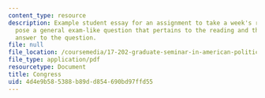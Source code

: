 ```yaml
---
content_type: resource
description: Example student essay for an assignment to take a week's readings and
  pose a general exam-like question that pertains to the reading and then write an
  answer to the question.
file: null
file_location: /coursemedia/17-202-graduate-seminar-in-american-politics-ii-spring-2010/4d4e9b585388b89dd854690bd97ffd55_MIT17_202S10_Congress_es.pdf
file_type: application/pdf
resourcetype: Document
title: Congress
uid: 4d4e9b58-5388-b89d-d854-690bd97ffd55
---
```

